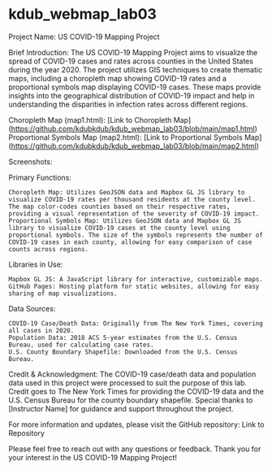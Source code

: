 # kdub_webmap_lab03
Project Name: US COVID-19 Mapping Project

Brief Introduction:
The US COVID-19 Mapping Project aims to visualize the spread of COVID-19 cases and rates across counties in the United States during the year 2020. The project utilizes GIS techniques to create thematic maps, including a choropleth map showing COVID-19 rates and a proportional symbols map displaying COVID-19 cases. These maps provide insights into the geographical distribution of COVID-19 impact and help in understanding the disparities in infection rates across different regions.

Choropleth Map (map1.html): [Link to Choropleth Map] (https://github.com/kdubkdub/kdub_webmap_lab03/blob/main/map1.html)
Proportional Symbols Map (map2.html): [Link to Proportional Symbols Map] (https://github.com/kdubkdub/kdub_webmap_lab03/blob/main/map2.html)

Screenshots:

Primary Functions:

    Choropleth Map: Utilizes GeoJSON data and Mapbox GL JS library to visualize COVID-19 rates per thousand residents at the county level. The map color-codes counties based on their respective rates, providing a visual representation of the severity of COVID-19 impact.
    Proportional Symbols Map: Utilizes GeoJSON data and Mapbox GL JS library to visualize COVID-19 cases at the county level using proportional symbols. The size of the symbols represents the number of COVID-19 cases in each county, allowing for easy comparison of case counts across regions.

Libraries in Use:

    Mapbox GL JS: A JavaScript library for interactive, customizable maps.
    GitHub Pages: Hosting platform for static websites, allowing for easy sharing of map visualizations.

Data Sources:

    COVID-19 Case/Death Data: Originally from The New York Times, covering all cases in 2020.
    Population Data: 2018 ACS 5-year estimates from the U.S. Census Bureau, used for calculating case rates.
    U.S. County Boundary Shapefile: Downloaded from the U.S. Census Bureau.

Credit & Acknowledgment:
The COVID-19 case/death data and population data used in this project were processed to suit the purpose of this lab. Credit goes to The New York Times for providing the COVID-19 data and the U.S. Census Bureau for the county boundary shapefile. Special thanks to [Instructor Name] for guidance and support throughout the project.

For more information and updates, please visit the GitHub repository: Link to Repository

Please feel free to reach out with any questions or feedback. Thank you for your interest in the US COVID-19 Mapping Project!

